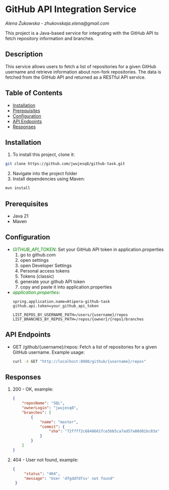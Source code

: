 # GitHub API Integration Service
_Alena Żukowska - zhukovskaja.elena@gmail.com_

This project is a Java-based service for integrating with the GitHub API to fetch repository information and branches.

## Description
This service allows users to fetch a list of repositories for a given GitHub username and retrieve information about non-fork repositories. The data is fetched from the GitHub API and returned as a RESTful API service.

## Table of Contents
- [Installation](#installation)
- [Prerequisites](#prerequisites)
- [Configuration](#configuration)
- [API Endpoints](#api-endpoints)
- [Responses](#responses)

## Installation
1. To install this project, clone it:
  ````bash
  git clone https://github.com/jwujesq8/github-task.git
  ````
2. Navigate into the project folder
3. Install dependencies using Maven:
  ````bash
  mvn install
  ````
## Prerequisites
- Java 21
- Maven


## Configuration
- <span style="color: green;">_GITHUB_API_TOKEN_</span>: Set your GitHub API token in application.properties
  1. go to github.com
  2. open settings
  3. open Developer Settings
  4. Personal access tokens
  5. Tokens (classic)
  6. generate your github API token
  7. copy and paste it into application.properties
- <span style="color: green;">_application.properties_</span>:
    ````
    spring.application.name=Atipera-github-task
    github.api.token=your_github_api_token
  
    LIST_REPOS_BY_USERNAME_PATH=/users/{username}/repos
    LIST_BRANCHES_BY_REPOS_PATH=/repos/{owner}/{repo}/branches

## API Endpoints
- GET /github/{username}/repos: Fetch a list of repositories for a given GitHub username.
  Example usage:
    ````bash
  curl -X GET "http://localhost:8080/github/{username}/repos"

## Responses
1. 200 - OK, example:
    ````JSON
   {
        "reposName": "SQL",
        "ownerLogin": "jwujesq8",
        "branches": [
            {
                "name": "master",
                "commit": {
                    "sha": "72f7ff2c6848661fce5bb5ca7ad57a88d01bc03a"
                }
            }
        ]
    }

2. 404 - User not found, example:
   ````JSON
   {
        "status": "404",
        "message": "User 'dfgddfdfsv' not found"
    }
